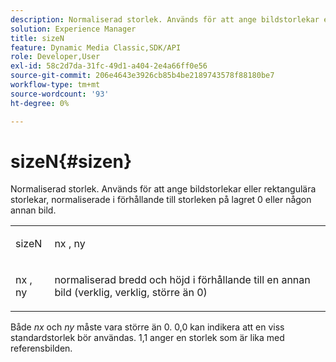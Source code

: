 ```yaml
---
description: Normaliserad storlek. Används för att ange bildstorlekar eller rektangulära storlekar, normaliserade i förhållande till storleken på lagret 0 eller någon annan bild.
solution: Experience Manager
title: sizeN
feature: Dynamic Media Classic,SDK/API
role: Developer,User
exl-id: 58c2d7da-31fc-49d1-a404-2e4a66ff0e56
source-git-commit: 206e4643e3926cb85b4be2189743578f88180be7
workflow-type: tm+mt
source-wordcount: '93'
ht-degree: 0%

---
```


# sizeN{#sizen}

Normaliserad storlek. Används för att ange bildstorlekar eller rektangulära storlekar, normaliserade i förhållande till storleken på lagret 0 eller någon annan bild.

<table id="simpletable_BB36205775D4447084E527E2630D28B9"> 
 <tr class="strow"> 
  <td class="stentry"> <p><span class="codeph"> <span class="varname"> sizeN </span> </span> </p></td> 
  <td class="stentry"> <p><span class="codeph"> <span class="varname"> nx</span> </span>, <span class="codeph"><span class="varname"> ny</span></span> </p></td> 
 </tr> 
 <tr class="strow"> 
  <td class="stentry"> <p><span class="codeph"> <span class="varname"> nx</span> </span>, <span class="codeph"><span class="varname"> ny</span></span> </p></td> 
  <td class="stentry"> <p>normaliserad bredd och höjd i förhållande till en annan bild (verklig, verklig, större än 0) </p></td> 
 </tr> 
</table>

Både *nx* och *ny* måste vara större än 0. 0,0 kan indikera att en viss standardstorlek bör användas. 1,1 anger en storlek som är lika med referensbilden.
